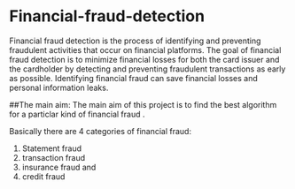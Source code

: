 # Financial-fraud-detection
Financial fraud detection is the process of identifying and preventing fraudulent activities that occur on financial platforms. The goal of financial fraud detection is to minimize financial losses for both the card issuer and the cardholder by detecting and preventing fraudulent transactions as early as possible.
Identifying financial fraud can save financial losses and personal information leaks.

##The main aim:
The main aim of this project is to find the best algorithm for a particlar kind of financial fraud .

Basically there are 4 categories of financial fraud:
1. Statement fraud 
2. transaction fraud
3. insurance fraud and 
4. credit fraud
